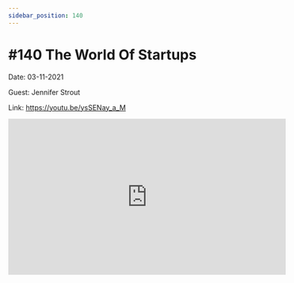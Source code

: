 ```yaml
---
sidebar_position: 140
---
```


# #140 The World Of Startups

Date: 03-11-2021

Guest: Jennifer Strout

Link: https://youtu.be/ysSENay_a_M

<iframe width="560" height="315" src="https://www.youtube.com/embed/ysSENay_a_M" title="YouTube video player" frameborder="0" allow="accelerometer; autoplay; clipboard-write; encrypted-media; gyroscope; picture-in-picture; web-share" allowfullscreen></iframe>